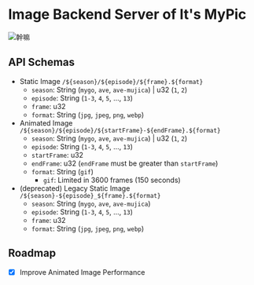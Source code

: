 # Image Backend Server of It's MyPic
![幹嘛](https://mygodata.0m0.uk/images/ave-1_25106.jpg)

## API Schemas
* Static Image `/${season}/${episode}/${frame}.${format}`
  * `season`: String (`mygo`, `ave`, `ave-mujica`) | u32 (`1`, `2`)
  * `episode`: String (`1-3`, `4`, `5`, ..., `13`)
  * `frame`: u32
  * `format`: String (`jpg`, `jpeg`, `png`, `webp`)
* Animated Image `/${season}/${episode}/${startFrame}-${endFrame}.${format}`
  * `season`: String (`mygo`, `ave`, `ave-mujica`) | u32 (`1`, `2`)
  * `episode`: String (`1-3`, `4`, `5`, ..., `13`)
  * `startFrame`: u32
  * `endFrame`: u32 (`endFrame` must be greater than `startFrame`)
  * `format`: String (`gif`)
    * `gif`: Limited in 3600 frames (150 seconds)
* (deprecated) Legacy Static Image `/${season}-${episode}_${frame}.${format}`
  * `season`: String (`mygo`, `ave`, `ave-mujica`)
  * `episode`: String (`1-3`, `4`, `5`, ..., `13`)
  * `frame`: u32
  * `format`: String (`jpg`, `jpeg`, `png`, `webp`)

## Roadmap
* [x] Improve Animated Image Performance
